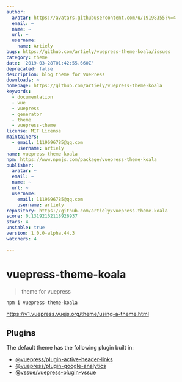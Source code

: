 ```yaml
---
author:
  avatar: https://avatars.githubusercontent.com/u/19198355?v=4
  email: ~
  name: ~
  url: ~
  username:
    name: Artiely
bugs: https://github.com/artiely/vuepress-theme-koala/issues
category: theme
date: '2019-03-28T01:42:55.660Z'
deprecated: false
description: blog theme for VuePress
downloads: ~
homepage: https://github.com/artiely/vuepress-theme-koala
keywords:
  - documentation
  - vue
  - vuepress
  - generator
  - theme
  - vuepress-theme
license: MIT License
maintainers:
  - email: 1119696785@qq.com
    username: artiely
name: vuepress-theme-koala
npm: https://www.npmjs.com/package/vuepress-theme-koala
publisher:
  avatar: ~
  email: ~
  name: ~
  url: ~
  username:
    email: 1119696785@qq.com
    username: artiely
repository: https://github.com/artiely/vuepress-theme-koala
score: 0.13192162118926937
stars: 4
unstable: true
version: 1.0.0-alpha.44.3
watchers: 4

---
```


# vuepress-theme-koala
> theme for vuepress

```
npm i vuepress-theme-koala
```
https://v1.vuepress.vuejs.org/theme/using-a-theme.html


## Plugins

The default theme has the following plugin built in:

- [@vuepress/plugin-active-header-links](https://github.com/vuejs/vuepress/tree/master/packages/@vuepress/plugin-active-header-links)
- [@vuepress/plugin-google-analytics](https://github.com/vuejs/vuepress/tree/master/packages/%40vuepress/plugin-google-analytics)
- [@vssue/vuepress-plugin-vssue](https://github.com/meteorlxy/vssue)
